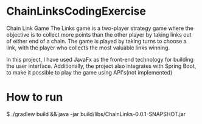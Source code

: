 # ChainLinksCodingExercise
Chain Link Game
The Links game is a two-player strategy game where the objective is to collect more points than the other player by taking links out of either end of a chain.
The game is played by taking turns to choose a link, with the player who collects the most valuable links winning.

In this project, I have used JavaFx as the front-end technology for building the user interface.
Additionally, the project also integrates with Spring Boot, to make it possible to play the game using API's(not implemented)

# How to run
$ ./gradlew build && java -jar build/libs/ChainLinks-0.0.1-SNAPSHOT.jar


